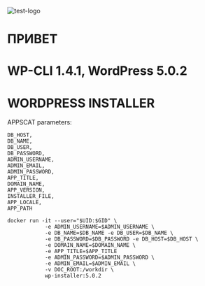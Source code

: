 ![test-logo](http://ci.intr:90/job/apps/job/wordpress/badge/icon)
# ПРИВЕТ
# WP-CLI 1.4.1, WordPress 5.0.2 
# WORDPRESS INSTALLER
APPSCAT parameters:

    DB_HOST,
    DB_NAME,
    DB_USER,
    DB_PASSWORD,
    ADMIN_USERNAME,
    ADMIN_EMAIL,
    ADMIN_PASSWORD,
    APP_TITLE,
    DOMAIN_NAME,
    APP_VERSION,
    INSTALLER_FILE,
    APP_LOCALE,
    APP_PATH


``` 
docker run -it --user="$UID:$GID" \
            -e ADMIN_USERNAME=$ADMIN_USERNAME \
            -e DB_NAME=$DB_NAME -e DB_USER=$DB_NAME \ 
            -e DB_PASSWORD=$DB_PASSWORD -e DB_HOST=$DB_HOST \
            -e DOMAIN_NAME=$DOMAIN_NAME \
            -e APP_TITLE=$APP_TITLE
            -e ADMIN_PASSWORD=$ADMIN_PASSWORD \
            -e ADMIN_EMAIL=$ADMIN_EMAIL \
            -v DOC_ROOT:/workdir \ 
            wp-installer:5.0.2
```

